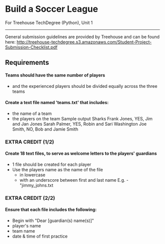 # Build a Soccer League
For Treehouse TechDegree (Python), Unit 1

---
General submission guidelines are provided by Treehouse and can be found here: http://treehouse-techdegree.s3.amazonaws.com/Student-Project-Submission-Checklist.pdf


Requirements
---
#### Teams should have the same number of players
* and the experienced players should be divided equally across the three teams
#### Create a text file named 'teams.txt' that includes:
* the name of a team
* the players on the team
Sample output
        Sharks
        Frank Jones, YES, Jim and Jan Jones
        Sarah Palmer, YES, Robin and Sari Washington
        Joe Smith, NO, Bob and Jamie Smith

### EXTRA CREDIT (1/2)
#### Create 18 text files, to serve as welcome letters to the players' guardians
* 1 file should be created for each player
* Use the players name as the name of the file
  * in lowercase
  * with an underscore between first and last name
        E.g. - "jimmy_johns.txt

### EXTRA CREDIT (2/2)
#### Ensure that each file includes the following: 
* Begin with "Dear [guardian(s) name(s)]"
* player's name
* team name
* date & time of first practice


